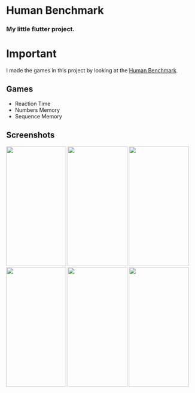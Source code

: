 # Human Benchmark
### My little flutter project.

# Important 
I made the games in this project by looking at the [Human Benchmark](https://humanbenchmark.com). 

## Games
- Reaction Time
- Numbers Memory
- Sequence Memory

## Screenshots
<img src="https://user-images.githubusercontent.com/67222076/138702321-11a0c8ef-cc20-446c-9d6f-03a6d18f3161.png" width="160" height="320">
<img src="https://user-images.githubusercontent.com/67222076/138702347-b9e508d3-04c3-47d5-a774-482247fb81da.png" width="160" height="320">
<img src="https://user-images.githubusercontent.com/67222076/138703206-ca1343ec-7379-47b3-8b14-6aed0eeea19b.png" width="160" height="320">
<img src="https://user-images.githubusercontent.com/67222076/138703272-f669d7e4-51fb-4cb6-981c-8c95aed106a8.png" width="160" height="320">
<img src="https://user-images.githubusercontent.com/67222076/138703283-26121ea4-278f-447b-ae72-346c52e0796a.png" width="160" height="320">
<img src="https://user-images.githubusercontent.com/67222076/138703293-1b67262f-7baf-44e2-b2c9-f44fdaf8a95a.png" width="160" height="320">



